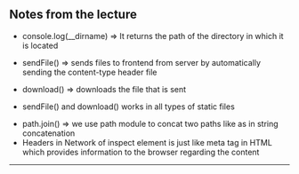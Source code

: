 ## Notes from the lecture

* console.log(__dirname) => It returns the path of the directory in which it is located

* sendFile() => sends files to frontend from server by automatically sending the content-type header file
* download() => downloads the file that is sent
- sendFile() and download() works in all types of static files

* path.join() => we use path module to concat two paths like as in string concatenation
* Headers in Network of inspect element is just like meta tag in HTML which provides information to the browser regarding the content
 -------------------------------    